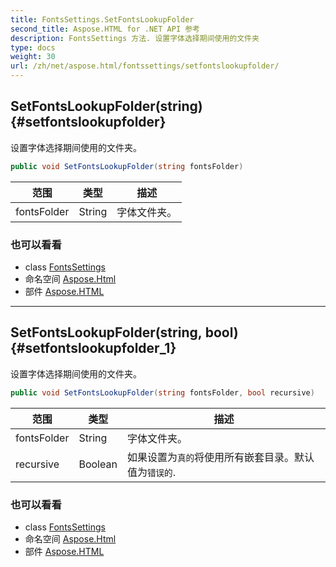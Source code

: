 ```yaml
---
title: FontsSettings.SetFontsLookupFolder
second_title: Aspose.HTML for .NET API 参考
description: FontsSettings 方法. 设置字体选择期间使用的文件夹
type: docs
weight: 30
url: /zh/net/aspose.html/fontssettings/setfontslookupfolder/
---
```

## SetFontsLookupFolder(string) {#setfontslookupfolder}

设置字体选择期间使用的文件夹。

```csharp
public void SetFontsLookupFolder(string fontsFolder)
```

| 范围 | 类型 | 描述 |
| --- | --- | --- |
| fontsFolder | String | 字体文件夹。 |

### 也可以看看

* class [FontsSettings](../)
* 命名空间 [Aspose.Html](../../fontssettings/)
* 部件 [Aspose.HTML](../../../)

---

## SetFontsLookupFolder(string, bool) {#setfontslookupfolder_1}

设置字体选择期间使用的文件夹。

```csharp
public void SetFontsLookupFolder(string fontsFolder, bool recursive)
```

| 范围 | 类型 | 描述 |
| --- | --- | --- |
| fontsFolder | String | 字体文件夹。 |
| recursive | Boolean | 如果设置为`真的`将使用所有嵌套目录。默认值为`错误的`. |

### 也可以看看

* class [FontsSettings](../)
* 命名空间 [Aspose.Html](../../fontssettings/)
* 部件 [Aspose.HTML](../../../)


